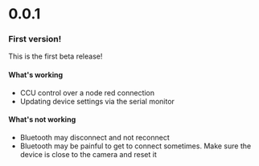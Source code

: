 # 0.0.1
### First version!
This is the first beta release!
#### What's working
* CCU control over a node red connection
* Updating device settings via the serial monitor
#### What's not working
* Bluetooth may disconnect and not reconnect
* Bluetooth may be painful to get to connect sometimes. Make sure the device is close to the camera and reset it